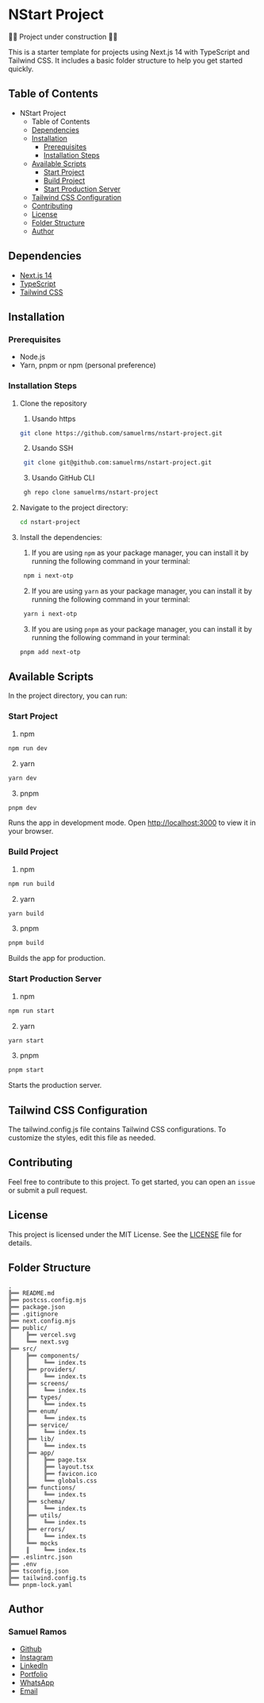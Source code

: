 # NStart Project

🚨🚨 Project under construction 🚨🚨

This is a starter template for projects using Next.js 14 with TypeScript and Tailwind CSS. It includes a basic folder structure to help you get started quickly.

## Table of Contents

- NStart Project
  - Table of Contents
  - [Dependencies](#dependencies)
  - [Installation](#installation)
    - [Prerequisites](#prerequisites)
    - [Installation Steps](#installation-steps)
  - [Available Scripts](#available-scripts)
    - [Start Project](#start-project)
    - [Build Project](#build-project)
    - [Start Production Server](#start-production-server)
  - [Tailwind CSS Configuration](#tailwind-css-configuration)
  - [Contributing](#contributing)
  - [License](#license)
  - [Folder Structure](#folder-structure)
  - [Author](#author)

## Dependencies

- [Next.js 14](https://nextjs.org/)
- [TypeScript](https://www.typescriptlang.org/)
- [Tailwind CSS](https://tailwindcss.com/)

## Installation

### Prerequisites

- Node.js
- Yarn, pnpm or npm (personal preference)

### Installation Steps

1. Clone the repository

   1. Usando https

   ```bash
   git clone https://github.com/samuelrms/nstart-project.git
   ```

   2. Usando SSH

   ```bash
    git clone git@github.com:samuelrms/nstart-project.git
   ```

   3. Usando GitHub CLI

   ```bash
    gh repo clone samuelrms/nstart-project
   ```

2. Navigate to the project directory:

   ```bash
   cd nstart-project
   ```

3. Install the dependencies:

   1. If you are using `npm` as your package manager, you can install it by running the following command in your terminal:

   ```bash
    npm i next-otp
   ```

   2. If you are using `yarn` as your package manager, you can install it by running the following command in your terminal:

   ```bash
    yarn i next-otp
   ```

   3. If you are using `pnpm` as your package manager, you can install it by running the following command in your terminal:

   ```bash
   pnpm add next-otp
   ```

## Available Scripts

In the project directory, you can run:

### Start Project

1. npm

```bash
npm run dev
```

2. yarn

```bash
yarn dev
```

3. pnpm

```bash
pnpm dev
```

Runs the app in development mode.
Open <http://localhost:3000> to view it in your browser.

### Build Project

1. npm

```bash
npm run build
```

2. yarn

```bash
yarn build
```

3. pnpm

```bash
pnpm build
```

Builds the app for production.

### Start Production Server

1. npm

```bash
npm run start
```

2. yarn

```bash
yarn start
```

3. pnpm

```bash
pnpm start
```

Starts the production server.

## Tailwind CSS Configuration

The tailwind.config.js file contains Tailwind CSS configurations.
To customize the styles, edit this file as needed.

## Contributing

Feel free to contribute to this project.
To get started, you can open an `issue` or submit a pull request.

## License

This project is licensed under the MIT License. See the [LICENSE](LICENSE) file for details.

## Folder Structure

    .
    ╠══ README.md
    ╠══ postcss.config.mjs
    ╠══ package.json
    ╠══ .gitignore
    ╠══ next.config.mjs
    ╠══ public/
    ║    ╠══ vercel.svg
    ║    ╚══ next.svg
    ╠══ src/
    ║    ╠══ components/
    ║    ║    ╚══ index.ts
    ║    ╠══ providers/
    ║    ║    ╚══ index.ts
    ║    ╠══ screens/
    ║    ║    ╚══ index.ts
    ║    ╠══ types/
    ║    ║    ╚══ index.ts
    ║    ╠══ enum/
    ║    ║    ╚══ index.ts
    ║    ╠══ service/
    ║    ║    ╚══ index.ts
    ║    ╠══ lib/
    ║    ║    ╚══ index.ts
    ║    ╠══ app/
    ║    ║    ╠══ page.tsx
    ║    ║    ╠══ layout.tsx
    ║    ║    ╠══ favicon.ico
    ║    ║    ╚══ globals.css
    ║    ╠══ functions/
    ║    ║    ╚══ index.ts
    ║    ╠══ schema/
    ║    ║    ╚══ index.ts
    ║    ╠══ utils/
    ║    ║    ╚══ index.ts
    ║    ╠══ errors/
    ║    ║    ╚══ index.ts
    ║    ╚══ mocks
    ║    ║    ╚══ index.ts
    ╠══ .eslintrc.json
    ╠══ .env
    ╠══ tsconfig.json
    ╠══ tailwind.config.ts
    ╚══ pnpm-lock.yaml

## Author

### Samuel Ramos

- [Github](https://github.com/samuelrms)
- [Instagram](https://www.instagram.com/samuelramos.dev/)
- [LinkedIn](https://www.linkedin.com/in/samuelaoramos/)
- [Portfolio](https://samuelramos.dev)
- [WhatsApp](https://api.whatsapp.com/send?1=pt_BR&phone=5534988676166)
- [Email](mailto:samuelaoliveiraramos@gmail.com)
